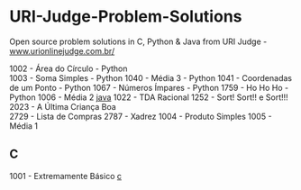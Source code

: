 # URI-Judge-Problem-Solutions
 Open source problem solutions in C, Python & Java from URI Judge - www.urionlinejudge.com.br/

1002 - Área do Círculo - Python  
1003 - Soma Simples - Python
1040 - Média 3  - Python
1041 - Coordenadas de um Ponto - Python 
1067 - Números Ímpares  - Python
1759 - Ho Ho Ho  - Python
1006 - Média 2 [java](/java/1006.java)
1022 - TDA Racional 
1252 - Sort! Sort!! e Sort!!!
2023 - A Última Criança Boa 		
2729 - Lista de Compras 
2787 - Xadrez
1004 - Produto Simples
1005 - Média 1 

## C
1001 - Extremamente Básico [c](/c/1001.java)

